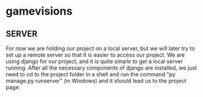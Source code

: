 # gamevisions

## SERVER
For now we are holding our project on a local server, but we will later try to set up a remote server so that it is easier to access our project. We are using django for our project, and it is quite simple to get a local server running. After all the necessary components of django are installed, we just need to cd to the project folder in a shell and run the command "py manage.py runserver" (in Windows) and it should lead us to the project page. 
